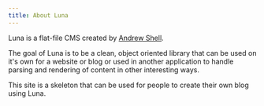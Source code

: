 ```yaml
---
title: About Luna
---
```

Luna is a flat-file CMS created by [Andrew Shell](http://blog.andrewshell.org).

The goal of Luna is to be a clean, object oriented library that can be used on it's own for a website or blog or used in another application to handle parsing and rendering of content in other interesting ways.

This site is a skeleton that can be used for people to create their own blog using Luna.
